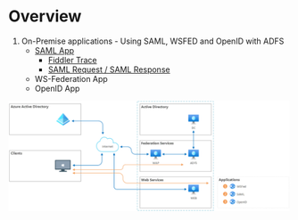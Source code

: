 # Overview

1. On-Premise applications - Using SAML, WSFED and OpenID with ADFS
    - [SAML App](/2-On-Premise-Apps-AD-Auth/OnPremApp-SAML-ADFS.md)
        - [Fiddler Trace](/2-On-Premise-Apps-AD-Auth/OnPremApp-WSFED-ADFS-Fiddler.md)
        - [SAML Request / SAML Response](/2-On-Premise-Apps-AD-Auth/OnPremApp-SAML-Response.md)
    - WS-Federation App
    - OpenID App

![Overview](/img/2-OnPrem-Overview.png)
